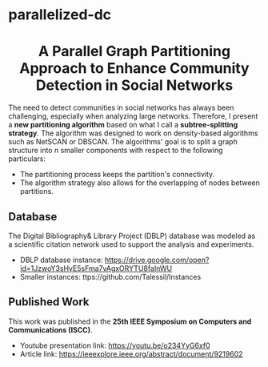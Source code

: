 # parallelized-dc

<h1 align = "center"> A Parallel Graph Partitioning Approach to Enhance Community Detection in Social Networks </h1>


The need to detect communities in social networks has always been challenging, especially when analyzing large networks. Therefore, I present a **new partitioning algorithm** based on what I call a **subtree-splitting strategy**. The algorithm was designed to work on density-based algorithms such as NetSCAN or DBSCAN. The algorithms' goal is to split a graph structure into _n_ smaller components with respect to the following particulars:

* The partitioning process keeps the partition's connectivity.
* The algorithm strategy also allows for the overlapping of nodes between partitions. 

## Database
The Digital Bibliography& Library Project (DBLP) database was modeled as a scientific citation network used to support the analysis and experiments.
* DBLP database instance: https://drive.google.com/open?id=1JzwoY3sHyE5sFma7vAgxORYTU8faInWU
* Smaller instances: ttps://github.com/Talessil/Instances

## Published Work
This work was published in the **25th IEEE Symposium on Computers and Communications (ISCC)**.
* Youtube presentation link: https://youtu.be/o234YyG6xf0
* Article link: https://ieeexplore.ieee.org/abstract/document/9219602
